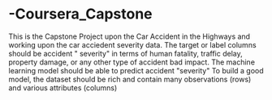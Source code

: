 # -Coursera_Capstone
This is the Capstone Project upon the Car Accident in the Highways and working upon the car acciedent severity data.
The target or label columns should be accident " severity" in terms of human fatality, traffic delay, property damage, or any other type of accident bad impact. 
The machine learning model should be able to predict accident "severity"
To build a good model, the dataset should be rich and contain many observations (rows) and various attributes (columns)
